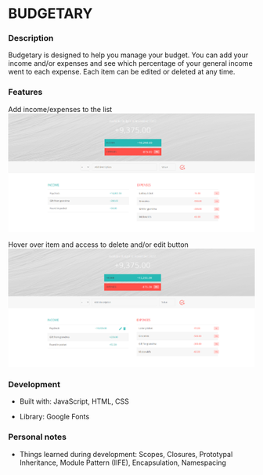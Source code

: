 <!-- @format -->

# BUDGETARY

### Description
Budgetary is designed to help you manage your budget. You can add your income and/or expenses and see which percentage of your general income went to each expense. Each item can be edited or deleted at any time.

### Features

Add income/expenses to the list
![Budgetary](/img/Budgetary-budget.png)

Hover over item and access to delete and/or edit button
![Edit/Delete](/img/Budgetary-edit-delete.png)

### Development

* Built with: JavaScript, HTML, CSS

* Library: Google Fonts 

### Personal notes
* Things learned during development: Scopes, Closures, Prototypal Inheritance, Module Pattern (IIFE), Encapsulation, Namespacing

